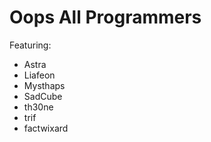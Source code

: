 # Oops All Programmers

Featuring:
- Astra
- Liafeon
- Mysthaps
- SadCube
- th30ne
- trif
- factwixard
